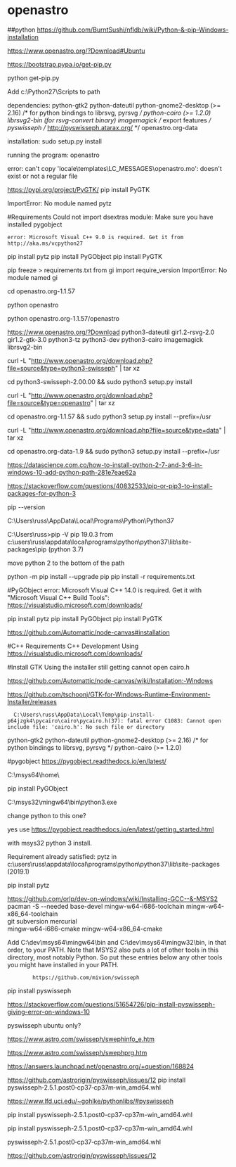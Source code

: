 # openastro

##python
https://github.com/BurntSushi/nfldb/wiki/Python-&-pip-Windows-installation




https://www.openastro.org/?Download#Ubuntu



https://bootstrap.pypa.io/get-pip.py


python get-pip.py

Add c:\Python27\Scripts
to path



dependencies:
  python-gtk2
  python-dateutil
  python-gnome2-desktop (>= 2.16) /* for python bindings to librsvg, pyrsvg */
  python-cairo (>= 1.2.0)
  librsvg2-bin (for rsvg-convert binary)
  imagemagick /* export features */
  pyswisseph /* http://pyswisseph.atarax.org/ */
  openastro.org-data
  
  
  
  installation: 
     sudo setup.py install
  
  running the program:
     openastro
     
     
error: can't copy 'locale\templates\LC_MESSAGES\openastro.mo': doesn't exist or not a regular file



https://pypi.org/project/PyGTK/
pip install PyGTK

ImportError: No module named pytz


#Requirements
 Could not import dsextras module: Make sure you have installed pygobject

    error: Microsoft Visual C++ 9.0 is required. Get it from http://aka.ms/vcpython27


pip install pytz
pip install PyGObject
pip install PyGTK

pip freeze > requirements.txt
    from gi import require_version
ImportError: No module named gi


cd openastro.org-1.1.57

python openastro

python openastro.org-1.1.57/openastro 







https://www.openastro.org/?Download
python3-dateutil
gir1.2-rsvg-2.0
gir1.2-gtk-3.0
python3-tz
python3-dev
python3-cairo
imagemagick
librsvg2-bin



curl -L "http://www.openastro.org/download.php?file=source&type=python3-swisseph" | tar xz 

cd python3-swisseph-2.00.00 && sudo python3 setup.py install 

curl -L "http://www.openastro.org/download.php?file=source&type=openastro" | tar xz 

cd openastro.org-1.1.57 && sudo python3 setup.py install --prefix=/usr 

curl -L "http://www.openastro.org/download.php?file=source&type=data" | tar xz 

cd openastro.org-data-1.9 && sudo python3 setup.py install --prefix=/usr





https://datascience.com.co/how-to-install-python-2-7-and-3-6-in-windows-10-add-python-path-281e7eae62a


https://stackoverflow.com/questions/40832533/pip-or-pip3-to-install-packages-for-python-3


pip --version



C:\Users\russ\AppData\Local\Programs\Python\Python37


C:\Users\russ>pip -V
pip 19.0.3 from c:\users\russ\appdata\local\programs\python\python37\lib\site-packages\pip (python 3.7)


move python 2 to the bottom of the path





python -m pip install --upgrade pip
pip install -r requirements.txt



#PyGObject
      error: Microsoft Visual C++ 14.0 is required. Get it with "Microsoft Visual C++ Build Tools": https://visualstudio.microsoft.com/downloads/



pip install pytz
pip install PyGObject
pip install PyGTK



https://github.com/Automattic/node-canvas#installation


#C++ Requirements
C++ Development Using 
 https://visualstudio.microsoft.com/downloads/
 
#Install GTK
Using the installer still getting cannot open cairo.h



https://github.com/Automattic/node-canvas/wiki/Installation:-Windows

https://github.com/tschoonj/GTK-for-Windows-Runtime-Environment-Installer/releases

      C:\Users\russ\AppData\Local\Temp\pip-install-p64jzgk4\pycairo\cairo\pycairo.h(37): fatal error C1083: Cannot open include file: 'cairo.h': No such file or directory





  python-gtk2
  python-dateutil
  python-gnome2-desktop (>= 2.16) /* for python bindings to librsvg, pyrsvg */
  python-cairo (>= 1.2.0)
  
  
  
  #pygobject
  https://pygobject.readthedocs.io/en/latest/
  
  
  C:\msys64\home\
  
  
  
  
  
  pip install PyGObject



C:\msys32\mingw64\bin\python3.exe

change python to this one?

yes use https://pygobject.readthedocs.io/en/latest/getting_started.html

with msys32 python 3 install.


Requirement already satisfied: pytz in c:\users\russ\appdata\local\programs\python\python37\lib\site-packages (2019.1)



pip install pytz



https://github.com/orlp/dev-on-windows/wiki/Installing-GCC--&-MSYS2
pacman -S --needed base-devel mingw-w64-i686-toolchain mingw-w64-x86_64-toolchain \
                    git subversion mercurial \
                    mingw-w64-i686-cmake mingw-w64-x86_64-cmake



Add C:\dev\msys64\mingw64\bin and C:\dev\msys64\mingw32\bin, in that order, to your PATH. Note that MSYS2 also puts a lot of other tools in this directory, most notably Python. So put these entries below any other tools you might have installed in your PATH.

                    
            https://github.com/mivion/swisseph
            
pip install pyswisseph


https://stackoverflow.com/questions/51654726/pip-install-pyswisseph-giving-error-on-windows-10

pyswisseph ubuntu only?

https://www.astro.com/swisseph/swephinfo_e.htm

https://www.astro.com/swisseph/swephprg.htm


https://answers.launchpad.net/openastro.org/+question/168824

https://github.com/astrorigin/pyswisseph/issues/12
 pip install pyswisseph‑2.5.1.post0‑cp37‑cp37m‑win_amd64.whl
 
 
 
 https://www.lfd.uci.edu/~gohlke/pythonlibs/#pyswisseph
 
 
 
 
 
 
 pip install pyswisseph-2.5.1.post0-cp37-cp37m-win_amd64.whl
 
 
  pip install pyswisseph-2.5.1.post0-cp37-cp37m-win_amd64.whl
  
  
  pyswisseph‑2.5.1.post0‑cp37‑cp37m‑win_amd64.whl
  
  
  
  https://github.com/astrorigin/pyswisseph/issues/12
  
  
  
  